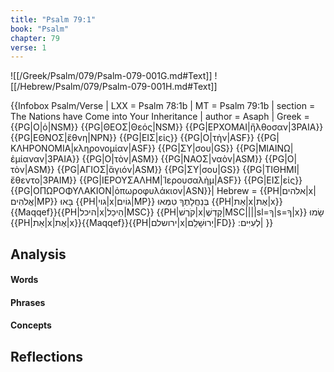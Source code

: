 ```yaml
---
title: "Psalm 79:1"
book: "Psalm"
chapter: 79
verse: 1
---
```

![[/Greek/Psalm/079/Psalm-079-001G.md#Text]]
![[/Hebrew/Psalm/079/Psalm-079-001H.md#Text]]

{{Infobox Psalm/Verse |
  LXX = Psalm 78:1b |
  MT = Psalm 79:1b |
  section = The Nations have Come into Your Inheritance |
  author = Asaph |
  Greek = {{PG|Ο|ὁ|NSM}} {{PG|ΘΕΟΣ|Θεός|NSM}} {{PG|ΕΡΧΟΜΑΙ|ἤλθοσαν|3PAIA}} {{PG|ΕΘΝΟΣ|ἔθνη|NPN}} {{PG|ΕΙΣ|εἰς}} {{PG|Ο|τὴν|ASF}} {{PG|ΚΛΗΡΟΝΟΜΙΑ|κληρονομίαν|ASF}} {{PG|ΣΥ|σου|GS}} {{PG|ΜΙΑΙΝΩ|ἐμίαναν|3PAIA}} {{PG|Ο|τὸν|ASM}} {{PG|ΝΑΟΣ|ναὸν|ASM}} {{PG|Ο|τὸν|ASM}} {{PG|ΑΓΙΟΣ|ἅγιόν|ASM}} {{PG|ΣΥ|σου|GS}} {{PG|ΤΙΘΗΜΙ|ἔθεντο|3PAIM}} {{PG|ΙΕΡΟΥΣΑΛΗΜ|Ἱερουσαλὴμ|ASF}} {{PG|ΕΙΣ|εἰς}} {{PG|ΟΠΩΡΟΦΥΛΑΚΙΟΝ|ὀπωροφυλάκιον|ASN}}|
  Hebrew = {{PH|אלהים|x|אֱלֹהִים|MP}}
בָּאוּ
{{PH|גוי|x|גוֹיִם|MP}}
בְּנַחֲלָתֶךָ
טִמְּאוּ
{{PH|אֵת|x|אֶת|x}}{{Maqqef}}{{PH|היכל|x|הֵיכַל|MSC}} {{PH|קֹרֶשׁ|x|קָדְשֶׁ|MSC||||sl=ךָ|s=ךָ|x}}
שָׂמוּ
{{PH|אֵת|x|אֶת|x}}{{Maqqef}}{{PH|ירושלם|x|יְרוּשָׁלִַם|FD}}
לְעִיִּים
׃|
}}

## Analysis

#### Words

#### Phrases

#### Concepts

## Reflections
